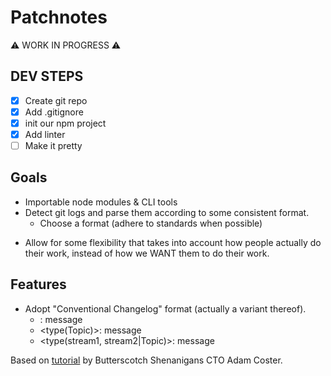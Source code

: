 # Patchnotes

⚠️ WORK IN PROGRESS ⚠️

## DEV STEPS

- [x] Create git repo
- [x] Add .gitignore
- [x] init our npm project
- [x] Add linter
- [ ] Make it pretty

## Goals

- Importable node modules & CLI tools
- Detect git logs and parse them according to some consistent format.
  - Choose a format (adhere to standards when possible)

* Allow for some flexibility that takes into account how people actually do their work, instead of how we WANT them to do their work.

## Features

- Adopt "Conventional Changelog" format (actually a variant thereof).
  - <type>: message
  - <type(Topic)>: message
  * <type(stream1, stream2|Topic)>: message

Based on [tutorial](https://youtu.be/OMCAAcfWLD4) by Butterscotch Shenanigans CTO Adam Coster.
